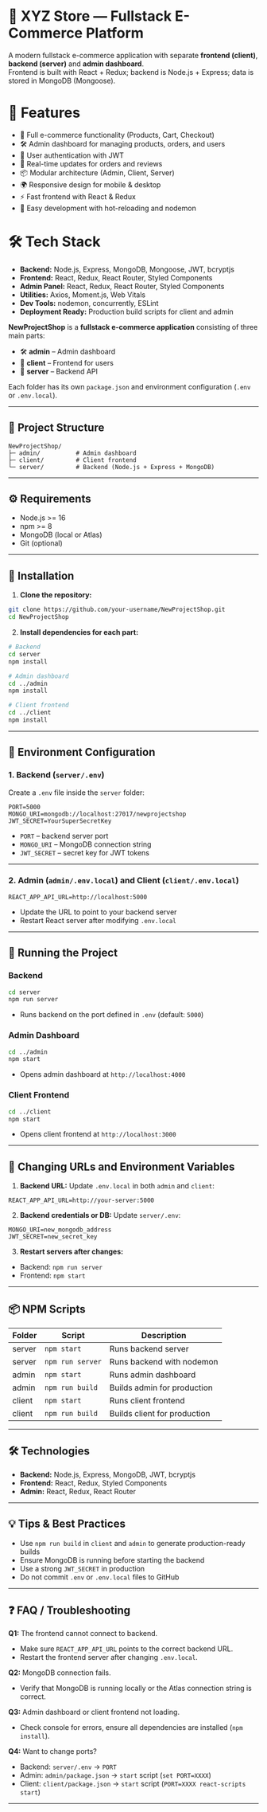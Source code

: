 # 🛒 XYZ Store — Fullstack E-Commerce Platform

A modern fullstack e-commerce application with separate **frontend (client)**, **backend (server)** and **admin dashboard**.  
Frontend is built with React + Redux; backend is Node.js + Express; data is stored in MongoDB (Mongoose).

# 🌟 Features
- 🛒 Full e-commerce functionality (Products, Cart, Checkout)  
- 🛠 Admin dashboard for managing products, orders, and users  
- 🔐 User authentication with JWT  
- 💬 Real-time updates for orders and reviews  
- 📦 Modular architecture (Admin, Client, Server)  
- 🌍 Responsive design for mobile & desktop  
- ⚡ Fast frontend with React & Redux  
- 🧪 Easy development with hot-reloading and nodemon  

# 🛠 Tech Stack
- **Backend:** Node.js, Express, MongoDB, Mongoose, JWT, bcryptjs  
- **Frontend:** React, Redux, React Router, Styled Components  
- **Admin Panel:** React, Redux, React Router, Styled Components  
- **Utilities:** Axios, Moment.js, Web Vitals  
- **Dev Tools:** nodemon, concurrently, ESLint  
- **Deployment Ready:** Production build scripts for client and admin  

**NewProjectShop** is a **fullstack e-commerce application** consisting of three main parts:  

- 🛠 **admin** – Admin dashboard  
- 🛒 **client** – Frontend for users  
- 🔗 **server** – Backend API  

Each folder has its own `package.json` and environment configuration (`.env` or `.env.local`).  

---

## 📁 Project Structure

```
NewProjectShop/
├─ admin/          # Admin dashboard
├─ client/         # Client frontend
└─ server/         # Backend (Node.js + Express + MongoDB)
````

---

## ⚙️ Requirements

- Node.js >= 16  
- npm >= 8  
- MongoDB (local or Atlas)  
- Git (optional)  

---

## 🔧 Installation

1. **Clone the repository:**

```bash
git clone https://github.com/your-username/NewProjectShop.git
cd NewProjectShop
```

2. **Install dependencies for each part:**

```bash
# Backend
cd server
npm install

# Admin dashboard
cd ../admin
npm install

# Client frontend
cd ../client
npm install
```

---

## 📝 Environment Configuration

### 1. Backend (`server/.env`)

Create a `.env` file inside the `server` folder:

```env
PORT=5000
MONGO_URI=mongodb://localhost:27017/newprojectshop
JWT_SECRET=YourSuperSecretKey
```

* `PORT` – backend server port
* `MONGO_URI` – MongoDB connection string
* `JWT_SECRET` – secret key for JWT tokens

---

### 2. Admin (`admin/.env.local`) and Client (`client/.env.local`)

```env
REACT_APP_API_URL=http://localhost:5000
```

* Update the URL to point to your backend server
* Restart React server after modifying `.env.local`

---

## 🚀 Running the Project

### Backend

```bash
cd server
npm run server
```

* Runs backend on the port defined in `.env` (default: `5000`)

### Admin Dashboard

```bash
cd ../admin
npm start
```

* Opens admin dashboard at `http://localhost:4000`

### Client Frontend

```bash
cd ../client
npm start
```

* Opens client frontend at `http://localhost:3000`

---

## 🔗 Changing URLs and Environment Variables

1. **Backend URL:**
   Update `.env.local` in both `admin` and `client`:

```env
REACT_APP_API_URL=http://your-server:5000
```

2. **Backend credentials or DB:**
   Update `server/.env`:

```env
MONGO_URI=new_mongodb_address
JWT_SECRET=new_secret_key
```

3. **Restart servers after changes:**

* Backend: `npm run server`
* Frontend: `npm start`

---

## 📦 NPM Scripts

| Folder | Script           | Description                  |
| ------ | ---------------- | ---------------------------- |
| server | `npm start`      | Runs backend server          |
| server | `npm run server` | Runs backend with nodemon    |
| admin  | `npm start`      | Runs admin dashboard         |
| admin  | `npm run build`  | Builds admin for production  |
| client | `npm start`      | Runs client frontend         |
| client | `npm run build`  | Builds client for production |

---

## 🛠 Technologies

* **Backend:** Node.js, Express, MongoDB, JWT, bcryptjs
* **Frontend:** React, Redux, Styled Components
* **Admin:** React, Redux, React Router

---

## 💡 Tips & Best Practices

* Use `npm run build` in `client` and `admin` to generate production-ready builds
* Ensure MongoDB is running before starting the backend
* Use a strong `JWT_SECRET` in production
* Do not commit `.env` or `.env.local` files to GitHub

---

## ❓ FAQ / Troubleshooting

**Q1:** The frontend cannot connect to backend.

* Make sure `REACT_APP_API_URL` points to the correct backend URL.
* Restart the frontend server after changing `.env.local`.

**Q2:** MongoDB connection fails.

* Verify that MongoDB is running locally or the Atlas connection string is correct.

**Q3:** Admin dashboard or client frontend not loading.

* Check console for errors, ensure all dependencies are installed (`npm install`).

**Q4:** Want to change ports?

* Backend: `server/.env` → `PORT`
* Admin: `admin/package.json` → `start` script (`set PORT=XXXX`)
* Client: `client/package.json` → `start` script (`PORT=XXXX react-scripts start`)

---
